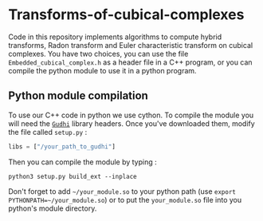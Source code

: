 # Transforms-of-cubical-complexes

Code in this repository implements algorithms to compute hybrid transforms, Radon transform and Euler characteristic transform on cubical complexes. You have two choices, you can use the file `Embedded_cubical_complex.h` as a header file in a C++ program, or you can compile the python module to use it in a python program.

## Python module compilation

To use our C++ code in python we use cython. To compile the module you will need the  [`Gudhi`](https://gudhi.inria.fr/) library headers. Once you've downloaded them, modify the file called `setup.py` :
```python
libs = ["/your_path_to_gudhi"]
```
 Then you can compile the module by typing :
```
python3 setup.py build_ext --inplace
```

Don't forget to add `~/your_module.so` to your python path (use `export PYTHONPATH=~/your_module.so`) or to put the `your_module.so` file into you python's module directory.
